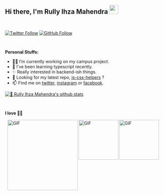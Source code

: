 ## Hi there, I'm Rully Ihza Mahendra <img src="https://github.com/TheDudeThatCode/TheDudeThatCode/blob/master/Assets/Hi.gif" width="29px">

<br>

[![Twitter Follow](https://img.shields.io/twitter/follow/rullyihza_?label=Follow&style=social)](https://twitter.com/rullyihza_)
[![GitHub Follow](https://img.shields.io/github/followers/rllyhz?label=Follow&style=social)](https://github.com/rllyhz)


<br>

**Personal Stuffs:**
- 👨‍💻 I’m currently working on my campus project.
- 🌱 I've been learning typescript recently.
- ✨ Really interested in backend-ish things.
- 🤔 Looking for my latest repo, [js-css-helpers](https://github.com/rllyhz/js-and-css-helpers) ?
- 📫 Find me on [twitter](https://twitter.com/rullyihza_), [instagram](https://twitter.com/rllyhz) or [facebook](https://www.facebook.com/rully.ihza/).


[![🦉 Rully Ihza Mahendra's github stats](https://github-readme-stats.vercel.app/api?username=rllyhz&show_icons=true&hide_border=true&hide=issues&theme=radical)](https://github.com/rllyhz)

<br>
<!--  -->

**I love 💙🦉**

<img align="right" alt="GIF" height="130px" src="https://i.giphy.com/media/LMt9638dO8dftAjtco/200.webp" />
<img align="right" alt="GIF" height="130px" src="https://media3.giphy.com/media/ln7z2eWriiQAllfVcn/200w.webp" />
<img align="right" alt="GIF" height="230px" src="https://media.giphy.com/media/5vg7AyX4KemvJwmPBr/giphy.gif" />


